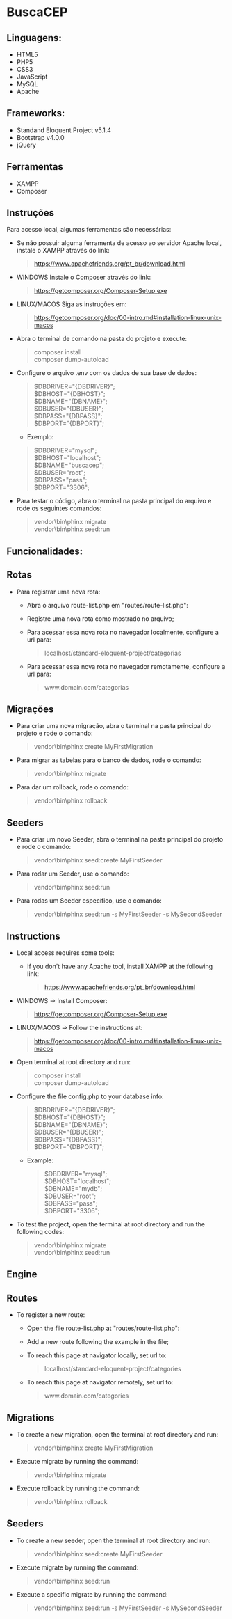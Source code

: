 # BuscaCEP
## Linguagens:
- HTML5
- PHP5
- CSS3
- JavaScript
- MySQL
- Apache

## Frameworks:
- Standand Eloquent Project v5.1.4
- Bootstrap v4.0.0
- jQuery

## Ferramentas
- XAMPP
- Composer

## Instruções
Para acesso local, algumas ferramentas são necessárias:
- Se não possuir alguma ferramenta de acesso ao servidor Apache local, instale o XAMPP através do link:
	> https://www.apachefriends.org/pt_br/download.html
- WINDOWS
	Instale o Composer através do link:
	> https://getcomposer.org/Composer-Setup.exe
- LINUX/MACOS
	Siga as instruções em:
	> https://getcomposer.org/doc/00-intro.md#installation-linux-unix-macos

- Abra o terminal de comando na pasta do projeto e execute:
	<blockquote>
		composer install<br>
		composer dump-autoload
	</blockquote>

- Configure o arquivo .env com os dados de sua base de dados:
	<blockquote>
		$DBDRIVER="{DBDRIVER}";<br>
		$DBHOST="{DBHOST}";<br>
		$DBNAME="{DBNAME}";<br>
		$DBUSER="{DBUSER}";<br>
		$DBPASS="{DBPASS}";<br>
		$DBPORT="{DBPORT}";
	</blockquote>

	- Exemplo:
	<blockquote>
		$DBDRIVER="mysql";<br>
		$DBHOST="localhost";<br>
		$DBNAME="buscacep";<br>
		$DBUSER="root";<br>
		$DBPASS="pass";<br>
		$DBPORT="3306";
	</blockquote>

- Para testar o código, abra o terminal na pasta principal do arquivo e rode os seguintes comandos:
	<blockquote>
		vendor\bin\phinx migrate<br>
		vendor\bin\phinx seed:run
	</blockquote>

## Funcionalidades:

<h2><b>Rotas</b></h2>

- Para registrar uma nova rota:
	- Abra o arquivo route-list.php em "routes/route-list.php":
	- Registre uma nova rota como mostrado no arquivo;
	- Para acessar essa nova rota no navegador localmente, configure a url para:
		<blockquote>localhost/standard-eloquent-project/categorias</blockquote>

	- Para acessar essa nova rota no navegador remotamente, configure a url para:
		<blockquote>www.domain.com/categorias</blockquote>

<h2><b>Migrações</b></h2>

- Para criar uma nova migração, abra o terminal na pasta principal do projeto e rode o comando:
	<blockquote>vendor\bin\phinx create MyFirstMigration</blockquote>

- Para migrar as tabelas para o banco de dados, rode o comando:
	<blockquote>vendor\bin\phinx migrate</blockquote>

- Para dar um rollback, rode o comando:
	<blockquote>vendor\bin\phinx rollback</blockquote>

<h2><b>Seeders</b></h2>

- Para criar um novo Seeder, abra o terminal na pasta principal do projeto e rode o comando:
	<blockquote>vendor\bin\phinx seed:create MyFirstSeeder</blockquote>

- Para rodar um Seeder, use o comando:
	<blockquote>vendor\bin\phinx seed:run</blockquote>

- Para rodas um Seeder específico, use o comando:
	<blockquote>vendor\bin\phinx seed:run -s MyFirstSeeder -s MySecondSeeder</blockquote>

## Instructions
- Local access requires some tools:
	- If you don't have any Apache tool, install XAMPP at the following link:
		> https://www.apachefriends.org/pt_br/download.html
- WINDOWS => Install Composer:
	> https://getcomposer.org/Composer-Setup.exe
- LINUX/MACOS => Follow the instructions at:
	> https://getcomposer.org/doc/00-intro.md#installation-linux-unix-macos

- Open terminal at root directory and run:
	<blockquote>
		composer install<br>
		composer dump-autoload
	</blockquote>

- Configure the file config.php to your database info:
	<blockquote>
		$DBDRIVER="{DBDRIVER}";<br>
		$DBHOST="{DBHOST}";<br>
		$DBNAME="{DBNAME}";<br>
		$DBUSER="{DBUSER}";<br>
		$DBPASS="{DBPASS}";<br>
		$DBPORT="{DBPORT}";
	</blockquote>
	
	- Example:
		<blockquote>
			$DBDRIVER="mysql";<br>
			$DBHOST="localhost";<br>
			$DBNAME="mydb";<br>
			$DBUSER="root";<br>
			$DBPASS="pass";<br>
			$DBPORT="3306";
		</blockquote>
		

- To test the project, open the terminal at root directory and run the following codes:
	<blockquote>
		vendor\bin\phinx migrate<br>
		vendor\bin\phinx seed:run
	</blockquote>
	

## Engine

<h2><b>Routes</b></h2>

- To register a new route:
	- Open the file route-list.php at "routes/route-list.php":
	- Add a new route following the example in the file;
	- To reach this page at navigator locally, set url to:
		<blockquote>localhost/standard-eloquent-project/categories</blockquote>

	- To reach this page at navigator remotely, set url to:
		<blockquote>www.domain.com/categories</blockquote>

<h2><b>Migrations</b></h2>

- To create a new migration, open the terminal at root directory and run:
	<blockquote>vendor\bin\phinx create MyFirstMigration</blockquote>

- Execute migrate by running the command:
	<blockquote>vendor\bin\phinx migrate</blockquote>

- Execute rollback by running the command:
	<blockquote>vendor\bin\phinx rollback</blockquote>

<h2><b>Seeders</b></h2>

- To create a new seeder, open the terminal at root directory and run:
	<blockquote>vendor\bin\phinx seed:create MyFirstSeeder</blockquote>

- Execute migrate by running the command:
	<blockquote>vendor\bin\phinx seed:run</blockquote>
	
- Execute a specific migrate by running the command:
	<blockquote>vendor\bin\phinx seed:run -s MyFirstSeeder -s MySecondSeeder</blockquote>
